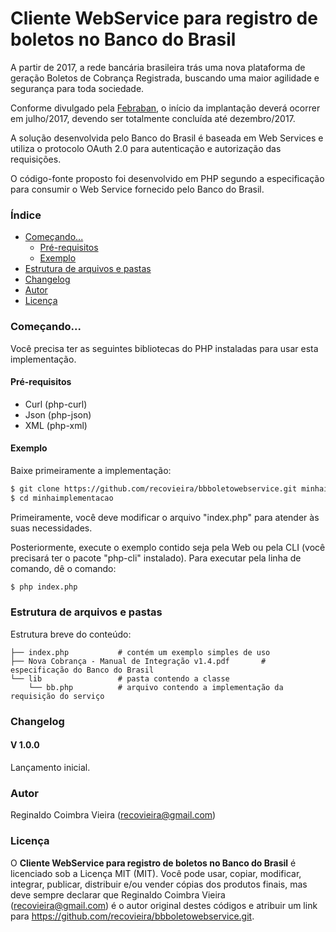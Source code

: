 # **Cliente WebService para registro de boletos no Banco do Brasil**
A partir de 2017, a rede bancária brasileira trás uma nova plataforma de geração Boletos de Cobrança Registrada, buscando uma maior agilidade e segurança para toda sociedade.

Conforme divulgado pela [Febraban](https://portal.febraban.org.br/pagina/3150/1094/pt-br/servicos-novo-plataforma-boletos), o início da implantação deverá ocorrer em julho/2017, devendo ser totalmente concluída até dezembro/2017.

A solução desenvolvida pelo Banco do Brasil é baseada em Web Services e utiliza o protocolo OAuth 2.0 para autenticação e autorização das requisições.

O código-fonte proposto foi desenvolvido em PHP segundo a especificação para consumir o Web Service fornecido pelo Banco do Brasil.

### Índice
- [Começando...](#comecando)
  - [Pré-requisitos](#prerequisitos)
  - [Exemplo](#exemplo)
- [Estrutura de arquivos e pastas](#estrutura)
- [Changelog](#changelog)
- [Autor](#autor)
- [Licença](#licenca)


### Começando...
Você precisa ter as seguintes bibliotecas do PHP instaladas para usar esta implementação.

#### Pré-requisitos
  - Curl (php-curl)
  - Json (php-json)
  - XML (php-xml)

#### Exemplo
Baixe primeiramente a implementação:

```sh
$ git clone https://github.com/recovieira/bbboletowebservice.git minhaimplementacao
$ cd minhaimplementacao
```

Primeiramente, você deve modificar o arquivo "index.php" para atender às suas necessidades.

Posteriormente, execute o exemplo contido seja pela Web ou pela CLI (você precisará ter o pacote "php-cli" instalado). Para executar pela linha de comando, dê o comando:

```sh
$ php index.php
```

### Estrutura de arquivos e pastas
Estrutura breve do conteúdo:

```
├── index.php			# contém um exemplo simples de uso
├── Nova Cobrança - Manual de Integração v1.4.pdf		# especificação do Banco do Brasil
└── lib					# pasta contendo a classe
    └── bb.php			# arquivo contendo a implementação da requisição do serviço
```

### Changelog
#### V 1.0.0
Lançamento inicial.

### Autor
Reginaldo Coimbra Vieira (recovieira@gmail.com)

### Licença
O **Cliente WebService para registro de boletos no Banco do Brasil** é licenciado sob a Licença MIT (MIT). Você pode usar, copiar, modificar, integrar, publicar, distribuir e/ou vender cópias dos produtos finais, mas deve sempre declarar que Reginaldo Coimbra Vieira (recovieira@gmail.com) é o autor original destes códigos e atribuir um link para https://github.com/recovieira/bbboletowebservice.git.
